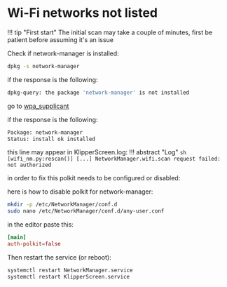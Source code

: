 # Wi-Fi networks not listed

!!! tip "First start"
    The initial scan may take a couple of minutes, first be patient before assuming it's an issue

Check if network-manager is installed:

```bash
dpkg -s network-manager
```

if the response is the following:

```bash
dpkg-query: the package 'network-manager' is not installed
```

go to [wpa_supplicant](wpa_supplicant.md)

if the response is the following:

```sh
Package: network-manager
Status: install ok installed
```

this line may appear in KlipperScreen.log:
!!! abstract "Log"
    ```sh
    [wifi_nm.py:rescan()] [...] NetworkManager.wifi.scan request failed: not authorized
    ```


in order to fix this polkit needs to be configured or disabled:

here is how to disable polkit for network-manager:

```sh
mkdir -p /etc/NetworkManager/conf.d
sudo nano /etc/NetworkManager/conf.d/any-user.conf
```

in the editor paste this:

```conf
[main]
auth-polkit=false
```

Then restart the service (or reboot):

```sh
systemctl restart NetworkManager.service
systemctl restart KlipperScreen.service
```

